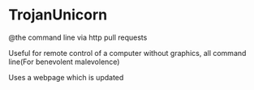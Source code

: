 # TrojanUnicorn



@the command line via http pull requests

Useful for remote control of a computer without graphics, all command line(For benevolent malevolence)

Uses a webpage which is updated
